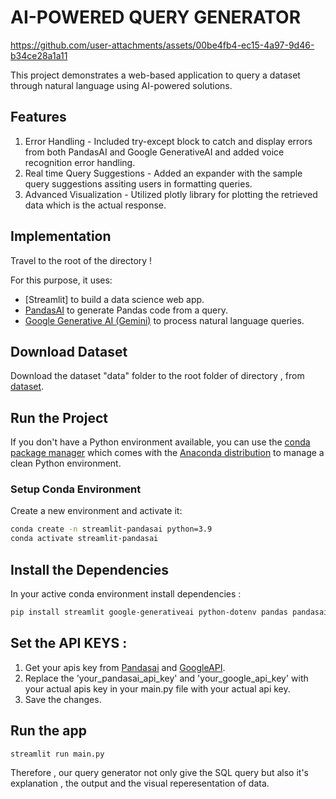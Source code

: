 # AI-POWERED QUERY GENERATOR



https://github.com/user-attachments/assets/00be4fb4-ec15-4a97-9d46-b34ce28a1a11






This project demonstrates a web-based application to query a dataset through natural language using AI-powered solutions.

## Features

1) Error Handling -
   Included try-except block to catch and display errors from both PandasAI and 
   Google GenerativeAI and added  voice recognition error handling.
2) Real time Query Suggestions -
   Added an expander with the sample query suggestions assiting 
   users in formatting queries.
3) Advanced Visualization -
   Utilized plotly library for plotting the retrieved data which is the actual response.

## Implementation
  
Travel to the root of the directory !

For this purpose, it uses:

- [Streamlit] to build a data science web app.
- [PandasAI](https://www.pandabi.ai/admin/api-keys) to generate Pandas code from a query.
- [Google Generative AI (Gemini)](https://ai.google.dev/gemini-api/docs/api-key) to process natural language queries.

## Download Dataset

Download the dataset "data" folder to the root folder of directory , from [dataset](https://github.com/Fraud-Detection-Handbook/simulated-data-transformed.git).

## Run the Project

If you don't have a Python environment available, you can use the [conda package manager](https://docs.conda.io/projects/conda/en/latest/index.html) which comes with the [Anaconda distribution](https://www.anaconda.com/download) to manage a clean Python environment.

### Setup Conda Environment

Create a new environment and activate it:

```sh
conda create -n streamlit-pandasai python=3.9
conda activate streamlit-pandasai
```

## Install the Dependencies 

In your active conda environment install dependencies : 

```sh
pip install streamlit google-generativeai python-dotenv pandas pandasai numpy faker pydantic requests pyyaml SpeechRecognition plotly
```

## Set the API KEYS :
1) Get your apis key from [Pandasai](https://www.pandabi.ai/admin/api-keys) and [GoogleAPI](https://aistudio.google.com/app/apikey).
2) Replace the 'your_pandasai_api_key' and 'your_google_api_key' with your actual apis key in your main.py file with your actual api key.
3) Save the changes.

## Run the app
```SH
streamlit run main.py
```
Therefore , our query generator not only give the SQL query but also it's explanation , the output and the visual reperesentation of data.
